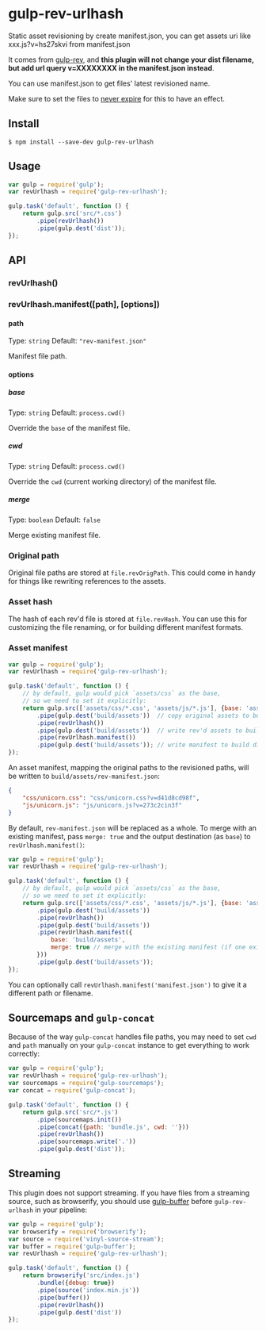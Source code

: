 # gulp-rev-urlhash

Static asset revisioning by create manifest.json, you can get assets uri like xxx.js?v=hs27skvi from manifest.json

It comes from [gulp-rev](https://www.npmjs.com/package/gulp-rev), and **this plugin will not change your dist filename, but add url query v=XXXXXXXX in the manifest.json instead**.

You can use manifest.json to get files' latest revisioned name.

Make sure to set the files to [never expire](http://developer.yahoo.com/performance/rules.html#expires) for this to have an effect.


## Install

```
$ npm install --save-dev gulp-rev-urlhash
```


## Usage

```js
var gulp = require('gulp');
var revUrlhash = require('gulp-rev-urlhash');

gulp.task('default', function () {
	return gulp.src('src/*.css')
		.pipe(revUrlhash())
		.pipe(gulp.dest('dist'));
});
```


## API

### revUrlhash()

### revUrlhash.manifest([path], [options])

#### path

Type: `string`
Default: `"rev-manifest.json"`

Manifest file path.

#### options

##### base

Type: `string`
Default: `process.cwd()`

Override the `base` of the manifest file.

##### cwd

Type: `string`
Default: `process.cwd()`

Override the `cwd` (current working directory) of the manifest file.

##### merge

Type: `boolean`
Default: `false`

Merge existing manifest file.


### Original path

Original file paths are stored at `file.revOrigPath`. This could come in handy for things like rewriting references to the assets.


### Asset hash

The hash of each rev'd file is stored at `file.revHash`. You can use this for customizing the file renaming, or for building different manifest formats.


### Asset manifest

```js
var gulp = require('gulp');
var revUrlhash = require('gulp-rev-urlhash');

gulp.task('default', function () {
	// by default, gulp would pick `assets/css` as the base,
	// so we need to set it explicitly:
	return gulp.src(['assets/css/*.css', 'assets/js/*.js'], {base: 'assets'})
		.pipe(gulp.dest('build/assets'))  // copy original assets to build dir
		.pipe(revUrlhash())
		.pipe(gulp.dest('build/assets'))  // write rev'd assets to build dir
		.pipe(revUrlhash.manifest())
		.pipe(gulp.dest('build/assets')); // write manifest to build dir
});
```

An asset manifest, mapping the original paths to the revisioned paths, will be written to `build/assets/rev-manifest.json`:

```json
{
	"css/unicorn.css": "css/unicorn.css?v=d41d8cd98f",
	"js/unicorn.js": "js/unicorn.js?v=273c2cin3f"
}
```

By default, `rev-manifest.json` will be replaced as a whole. To merge with an existing manifest, pass `merge: true` and the output destination (as `base`) to `revUrlhash.manifest()`:

```js
var gulp = require('gulp');
var revUrlhash = require('gulp-rev-urlhash');

gulp.task('default', function () {
	// by default, gulp would pick `assets/css` as the base,
	// so we need to set it explicitly:
	return gulp.src(['assets/css/*.css', 'assets/js/*.js'], {base: 'assets'})
		.pipe(gulp.dest('build/assets'))
		.pipe(revUrlhash())
		.pipe(gulp.dest('build/assets'))
		.pipe(revUrlhash.manifest({
			base: 'build/assets',
			merge: true // merge with the existing manifest (if one exists)
		}))
		.pipe(gulp.dest('build/assets'));
});
```

You can optionally call `revUrlhash.manifest('manifest.json')` to give it a different path or filename.


## Sourcemaps and `gulp-concat`

Because of the way `gulp-concat` handles file paths, you may need to set `cwd` and `path` manually on your `gulp-concat` instance to get everything to work correctly:

```js
var gulp = require('gulp');
var revUrlhash = require('gulp-rev-urlhash');
var sourcemaps = require('gulp-sourcemaps');
var concat = require('gulp-concat');

gulp.task('default', function () {
	return gulp.src('src/*.js')
		.pipe(sourcemaps.init())
		.pipe(concat({path: 'bundle.js', cwd: ''}))
		.pipe(revUrlhash())
		.pipe(sourcemaps.write('.'))
		.pipe(gulp.dest('dist'));
```


## Streaming

This plugin does not support streaming. If you have files from a streaming source, such as browserify, you should use [gulp-buffer](https://github.com/jeromew/gulp-buffer) before `gulp-rev-urlhash` in your pipeline:

```js
var gulp = require('gulp');
var browserify = require('browserify');
var source = require('vinyl-source-stream');
var buffer = require('gulp-buffer');
var revUrlhash = require('gulp-rev-urlhash');

gulp.task('default', function () {
	return browserify('src/index.js')
		.bundle({debug: true})
		.pipe(source('index.min.js'))
		.pipe(buffer())
		.pipe(revUrlhash())
		.pipe(gulp.dest('dist'))
});
```

